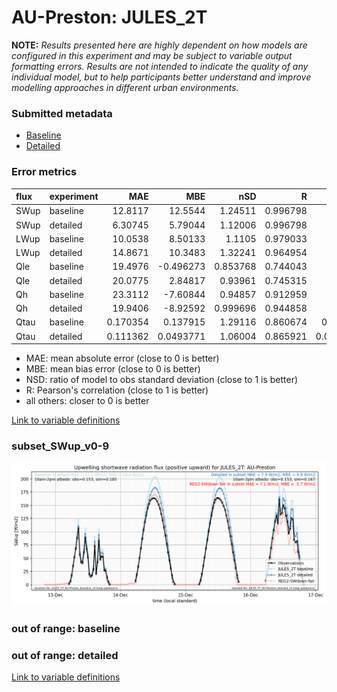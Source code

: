 # AU-Preston: JULES_2T

**NOTE:** *Results presented here are highly dependent on how models are configured in this experiment and may be subject to variable output formatting errors. Results are not intended to indicate the quality of any individual model, but to help participants better understand and improve modelling approaches in different urban environments.*

### Submitted metadata

- [Baseline](JULES_2T_AU-Preston_baseline_attrs.md)
- [Detailed](JULES_2T_AU-Preston_detailed_attrs.md)

### Error metrics

| flux   | experiment   |       MAE |        MBE |      nSD |        R |          5th |      95th |      RMSE |    cRMSE |       AMBE |       1-nSD |        1-R |   nSkewness |   nKurtosis |   Overlap |
|:-------|:-------------|----------:|-----------:|---------:|---------:|-------------:|----------:|----------:|---------:|-----------:|------------:|-----------:|------------:|------------:|----------:|
| SWup   | baseline     | 12.8117   | 12.5544    | 1.24511  | 0.996798 |  0.258405    | 36.081    | 17.4739   | 0.260865 | 12.5544    | 0.245109    | 0.00320151 |  0.0134996  |   0.0252884 | 0.0905484 |
| SWup   | detailed     |  6.30745  |  5.79044   | 1.12006  | 0.996798 |  0.407205    | 17.7922   |  8.96595  | 0.146922 |  5.79044   | 0.12006     | 0.00320151 |  0.0134996  |   0.0252884 | 0.0804339 |
| LWup   | baseline     | 10.0538   |  8.50133   | 1.1105   | 0.979033 |  3.80959     | 19.886    | 13.2701   | 0.242442 |  8.50133   | 0.110499    | 0.020967   |  0.0214514  |   0.0433622 | 0.0889218 |
| LWup   | detailed     | 14.8671   | 10.3483    | 1.32241  | 0.964954 |  2.11035     | 44.8122   | 21.3172   | 0.443438 | 10.3483    | 0.322406    | 0.035046   |  0.111348   |   0.0943153 | 0.0862415 |
| Qle    | baseline     | 19.4976   | -0.496273  | 0.853768 | 0.744043 | 10.026       |  1.67847  | 33.0595   | 0.677082 |  0.496273  | 0.146233    | 0.255957   |  0.119222   |   0.683979  | 0.235454  |
| Qle    | detailed     | 20.0775   |  2.84817   | 0.93961  | 0.745315 |  9.37139     | 10.9255   | 34.023    | 0.694446 |  2.84817   | 0.0603913   | 0.254685   |  0.132746   |   0.702204  | 0.200315  |
| Qh     | baseline     | 23.3112   | -7.60844   | 0.94857  | 0.912959 | 11.9645      | 27.0653   | 38.3527   | 0.409603 |  7.60844   | 0.0514291   | 0.0870414  |  0.0426759  |   0.226372  | 0.0815718 |
| Qh     | detailed     | 19.9406   | -8.92592   | 0.999696 | 0.944858 | 17.0348      | 15.2081   | 31.7527   | 0.332041 |  8.92592   | 0.000302918 | 0.0551422  |  0.00394995 |   0.0421483 | 0.10542   |
| Qtau   | baseline     |  0.170354 |  0.137915  | 1.29116  | 0.860674 |  0.00719806  |  0.288277 |  0.248217 | 0.666755 |  0.137915  | 0.291163    | 0.139326   |  0.196091   |   0.339792  | 0.177671  |
| Qtau   | detailed     |  0.111362 |  0.0493771 | 1.06004  | 0.865921 |  0.000780498 |  0.05802  |  0.173253 | 0.536527 |  0.0493771 | 0.0600374   | 0.134079   |  0.199891   |   0.35446   | 0.0917185 |

 - MAE: mean absolute error (close to 0 is better)
 - MBE: mean bias error (close to 0 is better)
 - NSD: ratio of model to obs standard deviation (close to 1 is better)
 - R: Pearson's correlation (close to 1 is better)
 - all others: closer to 0 is better

[Link to variable definitions](../modelattrs/variable_definitions.md)

### <a name="subset_swup_v0-9"></a>subset_SWup_v0-9
[![JULES_2T_AU-Preston_subset_SWup_v0-9.png](JULES_2T_AU-Preston_subset_SWup_v0-9.png)](JULES_2T_AU-Preston_subset_SWup_v0-9.png)

### out of range: baseline


### out of range: detailed



[Link to variable definitions](../modelattrs/variable_definitions.md)

